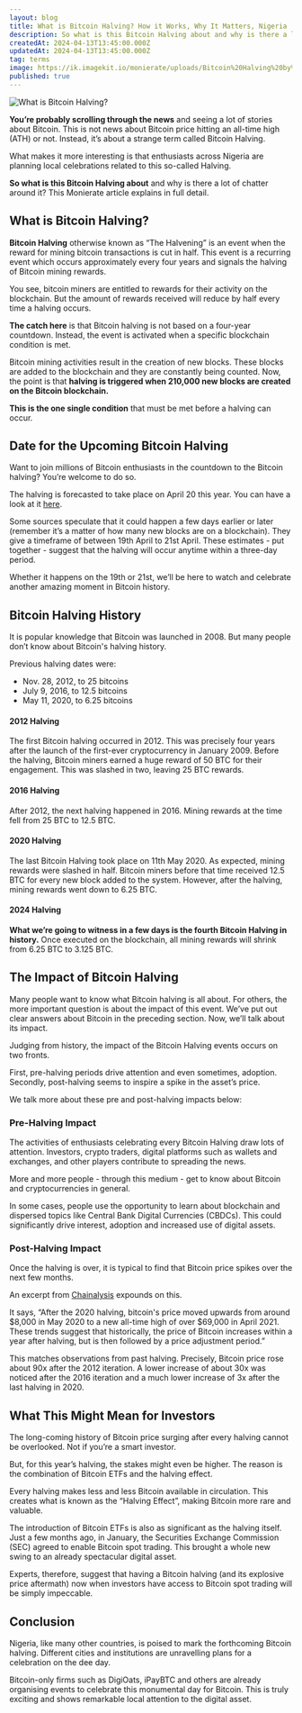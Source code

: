 ```yaml
---
layout: blog
title: What is Bitcoin Halving? How it Works, Why It Matters, Nigeria
description: So what is this Bitcoin Halving about and why is there a lot of chatter around it? This Monierate article explains in full details what Bitcoin Halving is all about.
createdAt: 2024-04-13T13:45:00.000Z
updatedAt: 2024-04-13T13:45:00.000Z
tag: terms
image: https://ik.imagekit.io/monierate/uploads/Bitcoin%20Halving%20by%20monierate.png?updatedAt=1713014036800
published: true
---
```

![What is Bitcoin Halving?](https://ik.imagekit.io/monierate/uploads/Bitcoin%20Halving%20by%20monierate.png?updatedAt=1713014036800)

**You’re probably scrolling through the news** and seeing a lot of stories about Bitcoin. This is not news about Bitcoin price hitting an all-time high (ATH) or not. Instead, it’s about a strange term called Bitcoin Halving.

What makes it more interesting is that enthusiasts across Nigeria are planning local celebrations related to this so-called Halving.

**So what is this Bitcoin Halving about** and why is there a lot of chatter around it? This Monierate article explains in full detail.

## What is Bitcoin Halving?

**Bitcoin Halving** otherwise known as “The Halvening” is an event when the reward for mining bitcoin transactions is cut in half.  This event is a recurring event which occurs approximately every four years and signals the halving of Bitcoin mining rewards.

You see, bitcoin miners are entitled to rewards for their activity on the blockchain. But the amount of rewards received will reduce by half every time a halving occurs.

**The catch here** is that Bitcoin halving is not based on a four-year countdown. Instead, the event is activated when a specific blockchain condition is met.

Bitcoin mining activities result in the creation of new blocks. These blocks are added to the blockchain and they are constantly being counted. Now, the point is that **halving is triggered when 210,000 new blocks are created on the Bitcoin blockchain.**

**This is the one single condition** that must be met before a halving can occur.

## Date for the Upcoming Bitcoin Halving
Want to join millions of Bitcoin enthusiasts in the countdown to the Bitcoin halving? You’re welcome to do so.

The halving is forecasted to take place on April 20 this year. You can have a look at it [here](https://www.thehalvening.com/).

Some sources speculate that it could happen a few days earlier or later (remember it’s a matter of how many new blocks are on a blockchain). They give a timeframe of between 19th April to 21st April. These estimates - put together - suggest that the halving will occur anytime within a three-day period.

Whether it happens on the 19th or 21st, we’ll be here to watch and celebrate another amazing moment in Bitcoin history.

## Bitcoin Halving History
It is popular knowledge that Bitcoin was launched in 2008. But many people don’t know about Bitcoin's halving history.

Previous halving dates were:  

-   Nov. 28, 2012, to 25 bitcoins
-   July 9, 2016, to 12.5 bitcoins
-   May 11, 2020, to 6.25 bitcoins

#### 2012 Halving
The first Bitcoin halving occurred in 2012. This was precisely four years after the launch of the first-ever cryptocurrency in January 2009. Before the halving, Bitcoin miners earned a huge reward of 50 BTC for their engagement. This was slashed in two, leaving 25 BTC rewards.

#### 2016 Halving
After 2012, the next halving happened in 2016. Mining rewards at the time fell from 25 BTC to 12.5 BTC.

#### 2020 Halving
The last Bitcoin Halving took place on 11th May 2020. As expected, mining rewards were slashed in half. Bitcoin miners before that time received 12.5 BTC for every new block added to the system. However, after the halving, mining rewards went down to 6.25 BTC.

#### 2024 Halving
**What we’re going to witness in a few days is the fourth Bitcoin Halving in history.** Once executed on the blockchain, all mining rewards will shrink from 6.25 BTC to 3.125 BTC.

## The Impact of Bitcoin Halving

Many people want to know what Bitcoin halving is all about. For others, the more important question is about the impact of this event. We’ve put out clear answers about Bitcoin in the preceding section. Now, we’ll talk about its impact.

Judging from history, the impact of the Bitcoin Halving events occurs on two fronts.

First, pre-halving periods drive attention and even sometimes, adoption. Secondly, post-halving seems to inspire a spike in the asset’s price.

We talk more about these pre and post-halving impacts below:

### Pre-Halving Impact

The activities of enthusiasts celebrating every Bitcoin Halving draw lots of attention. Investors, crypto traders, digital platforms such as wallets and exchanges, and other players contribute to spreading the news.

More and more people - through this medium - get to know about Bitcoin and cryptocurrencies in general.

In some cases, people use the opportunity to learn about blockchain and dispersed topics like Central Bank Digital Currencies (CBDCs). This could significantly drive interest, adoption and increased use of digital assets.

### Post-Halving Impact
Once the halving is over, it is typical to find that Bitcoin price spikes over the next few months.

An excerpt from [Chainalysis](https://www.chainalysis.com/blog/bitcoin-halving-2024/#:~:text=After%20the%202020%20halving%2C%20bitcoin's,by%20a%20price%20adjustment%20period.) expounds on this.

It says, “After the 2020 halving, bitcoin's price moved upwards from around $8,000 in May 2020 to a new all-time high of over $69,000 in April 2021. These trends suggest that historically, the price of Bitcoin increases within a year after halving, but is then followed by a price adjustment period.”

This matches observations from past halving. Precisely, Bitcoin price rose about 90x after the 2012 iteration. A lower increase of about 30x was noticed after the 2016 iteration and a much lower increase of 3x after the last halving in 2020.

## What This Might Mean for Investors
The long-coming history of Bitcoin price surging after every halving cannot be overlooked. Not if you’re a smart investor.

But, for this year’s halving, the stakes might even be higher. The reason is the combination of Bitcoin ETFs and the halving effect.

Every halving makes less and less Bitcoin available in circulation. This creates what is known as the “Halving Effect”, making Bitcoin more rare and valuable.

The introduction of Bitcoin ETFs is also as significant as the halving itself. Just a few months ago, in January, the Securities Exchange Commission (SEC) agreed to enable Bitcoin spot trading. This brought a whole new swing to an already spectacular digital asset.

Experts, therefore, suggest that having a Bitcoin halving (and its explosive price aftermath) now when investors have access to Bitcoin spot trading will be simply impeccable.

## Conclusion

Nigeria, like many other countries, is poised to mark the forthcoming Bitcoin halving. Different cities and institutions are unravelling plans for a celebration on the dee day. 

Bitcoin-only firms such as DigiOats, iPayBTC and others are already organising events to celebrate this monumental day for Bitcoin. This is truly exciting and shows remarkable local attention to the digital asset.
